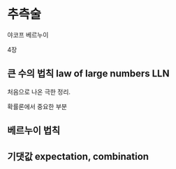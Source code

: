 # 추측술

야코프 베르누이

4장

## 큰 수의 법칙 law of large numbers LLN

처음으로 나온 극한 정리.

확률론에서 중요한 부분

## 베르누이 법칙

## 기댓값 expectation, combination
